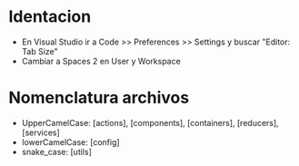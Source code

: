 # Identacion
- En Visual Studio ir a Code >> Preferences >> Settings y buscar "Editor: Tab Size"
- Cambiar a Spaces 2 en User y Workspace

# Nomenclatura archivos
- UpperCamelCase: [actions], [components], [containers], [reducers], [services]
- lowerCamelCase: [config]
- snake_case: [utils]
